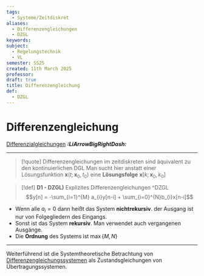 ```yaml
---
tags:
  - Systeme/Zeitdiskret
aliases:
  - Differenzengleichungen
  - DZGL
keywords: 
subject:
  - Regelungstechnik
  - VL
semester: SS25
created: 11th March 2025
professor: 
draft: true
title: Differenzengleichung
def:
  - DZGL
---
```

 
# Differenzengleichung

[Differenzialgleichungen](GDGL.md) ***:LiArrowBigRightDash:***

---

> [!quote] Differenzengleichungen im zeitdiskreten sind äquivalent zu den kontinuierlichen DGL 
> Man sucht hier anstatt einer Lösungsfunktion $\mathbf{x}(t;\mathbf{x}_{0}, t_{0})$ eine **Lösungsfolge** $\mathbf{x}[k;\mathbf{x}_{0},k_{0}]$


> [!def] **D1 - DZGL)** Explizites Differenzengleichungen ^DZGL
> $$y[n] = -\sum_{i=1}^{M} a_{i}y[n-i] + \sum_{i=0}^{N}b_{i}x[n-i]$$

- Wenn alle $a_{i}=0$ dann heißt das System **nichtrekursiv**. der Ausgang ist nur von Folgegliedern des Eingangs.
- Sonst ist das System **rekursiv**. Man verwendet auch vergangenen Ausgänge.
- Die **Ordnung** des Systems ist $\max\{M,N\}$

---

Weiterführend ist die Systemtheoretische Betrachtung von [Differenzengleichungssystemen](../../Systemtheorie/Zeitdiskrete%20Systeme.md) als Zustandsgleichungen von Übertragungssystemen.